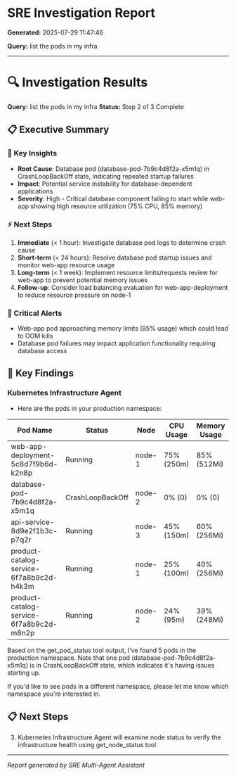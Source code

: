 # SRE Investigation Report

**Generated:** 2025-07-29 11:47:46

**Query:** list the pods in my infra

---

# 🔍 Investigation Results

**Query:** list the pods in my infra
**Status:** Step 2 of 3 Complete

## 📋 Executive Summary

### 🎯 Key Insights
- **Root Cause**: Database pod (database-pod-7b9c4d8f2a-x5m1q) in CrashLoopBackOff state, indicating repeated startup failures
- **Impact**: Potential service instability for database-dependent applications
- **Severity**: High - Critical database component failing to start while web-app showing high resource utilization (75% CPU, 85% memory)

### ⚡ Next Steps
1. **Immediate** (< 1 hour): Investigate database pod logs to determine crash cause
2. **Short-term** (< 24 hours): Resolve database pod startup issues and monitor web-app resource usage
3. **Long-term** (< 1 week): Implement resource limits/requests review for web-app to prevent potential memory issues
4. **Follow-up**: Consider load balancing evaluation for web-app-deployment to reduce resource pressure on node-1

### 🚨 Critical Alerts
- Web-app pod approaching memory limits (85% usage) which could lead to OOM kills
- Database pod failures may impact application functionality requiring database access

## 🎯 Key Findings

### Kubernetes Infrastructure Agent
- Here are the pods in your production namespace:

| Pod Name | Status | Node | CPU Usage | Memory Usage |
|----------|--------|------|-----------|-------------|
| web-app-deployment-5c8d7f9b6d-k2n8p | Running | node-1 | 75% (250m) | 85% (512Mi) |
| database-pod-7b9c4d8f2a-x5m1q | CrashLoopBackOff | node-2 | 0% (0) | 0% (0) |
| api-service-8d9e2f1b3c-p7q2r | Running | node-3 | 45% (150m) | 60% (256Mi) |
| product-catalog-service-6f7a8b9c2d-h4k3m | Running | node-1 | 25% (100m) | 40% (256Mi) |
| product-catalog-service-6f7a8b9c2d-m8n2p | Running | node-2 | 24% (95m) | 39% (248Mi) |

Based on the get_pod_status tool output, I've found 5 pods in the production namespace. Note that one pod (database-pod-7b9c4d8f2a-x5m1q) is in CrashLoopBackOff state, which indicates it's having issues starting up.

If you'd like to see pods in a different namespace, please let me know which namespace you're interested in.

## 📋 Next Steps

3. Kubernetes Infrastructure Agent will examine node status to verify the infrastructure health using get_node_status tool


---
*Report generated by SRE Multi-Agent Assistant*
